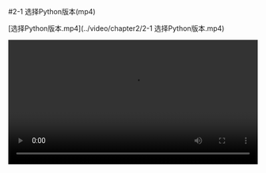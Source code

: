 #2-1 选择Python版本(mp4)

[选择Python版本.mp4](../video/chapter2/2-1 选择Python版本.mp4)

<video width="100%" controls="controls">
<source src="../video/chapter2/2-1 选择Python版本.mp4">
</video>